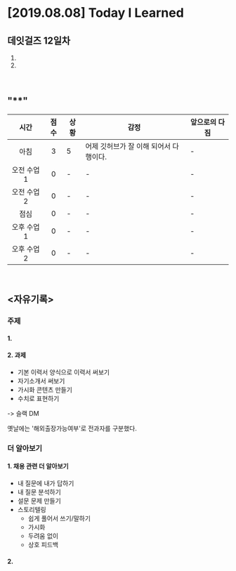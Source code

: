 # [2019.08.08] Today I Learned
## 데잇걸즈 12일차

1. 
2. 

<br>

## "**"

|시간|점수|상황 | 감정 | 앞으로의 다짐|
|:---:|:---:|---|---|---|
|아침|3|5|어제 깃허브가 잘 이해 되어서 다행이다. |-|
|오전 수업1|0|-|-|-|
|오전 수업2|0|-|-|-|
|점심|0|-|-|-|
|오후 수업 1|0|-|-|-|
|오후 수업 2|0|-|-|-|


<br>

## <자유기록>

### 주제

#### 1.

#### 2. 과제

* 기본 이력서 양식으로 이력서 써보기
* 자기소개서 써보기
* 가시화 콘텐츠 만들기
* 수치로 표현하기

-> 슬랙 DM

옛날에는 '해외출장가능여부'로 전과자를 구분했다.


### 더 알아보기

#### 1. 채용 관련 더 알아보기

* 내 질문에 내가 답하기
* 내 질문 분석하기
* 설문 문제 만들기
* 스토리텔링
    - 쉽게 풀어서 쓰기/말하기
    - 가시화
    - 두려움 없이
    - 상호 피드백

#### 2. 
